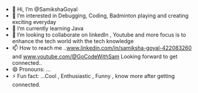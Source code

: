 - 👋 Hi, I’m @SamikshaGoyal
- 👀 I’m interested in Debugging, Coding, Badminton playing and creating exciting everyday
- 🌱 I’m currently learning Java 
- 💞️ I’m looking to collaborate on linkedIn , Youtube and more focus is to enhance the tech world with the tech knowledge
- 📫 How to reach me ..www.linkedin.com/in/samiksha-goyal-422083260 and www.youtube.com/@GoCodeWithSam Looking forward to get connected..
- 😄 Pronouns: ...
- ⚡ Fun fact: ...Cool ,  Enthusiastic , Funny , know more after getting connected.

<!---
SamikshaGoyal/SamikshaGoyal is a ✨ special ✨ repository because its `README.md` (this file) appears on your GitHub profile.
You can click the Preview link to take a look at your changes.
--->
